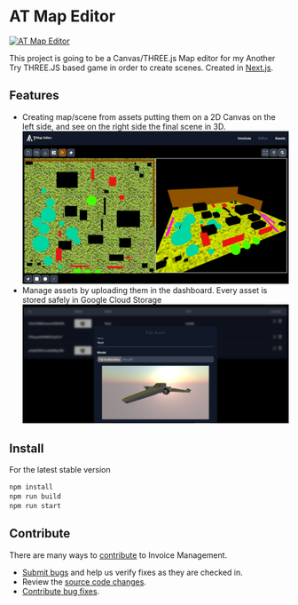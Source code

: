 # AT Map Editor

[![AT Map Editor](https://github.com/Reterics/at_map_editor/actions/workflows/npm-publish-github-packages.yml/badge.svg)](https://github.com/Reterics/at_map_editor/actions/workflows/npm-publish-github-packages.yml)

This project is going to be a Canvas/THREE.js Map editor for my Another Try THREE.JS based game in order to create scenes.
Created in [Next.js](https://nextjs.org/).

## Features

 - Creating map/scene from assets putting them on a 2D Canvas on the left side, and see on the right side the final scene in 3D.
![Map Editor](./public/screenshot4.png)
 - Manage assets by uploading them in the dashboard. Every asset is stored safely in Google Cloud Storage
![Assets Management](./public/screenshot2.png)

## Install

For the latest stable version

```bash
npm install
npm run build
npm run start
```


## Contribute

There are many ways to [contribute](https://github.com/Reterics/invoice-management/blob/main/CONTRIBUTING.md) to Invoice Management.
* [Submit bugs](https://github.com/Reterics/invoice-management/issues) and help us verify fixes as they are checked in.
* Review the [source code changes](https://github.com/Reterics/invoice-management/pulls).
* [Contribute bug fixes](https://github.com/Reterics/invoice-management/blob/main/CONTRIBUTING.md).

